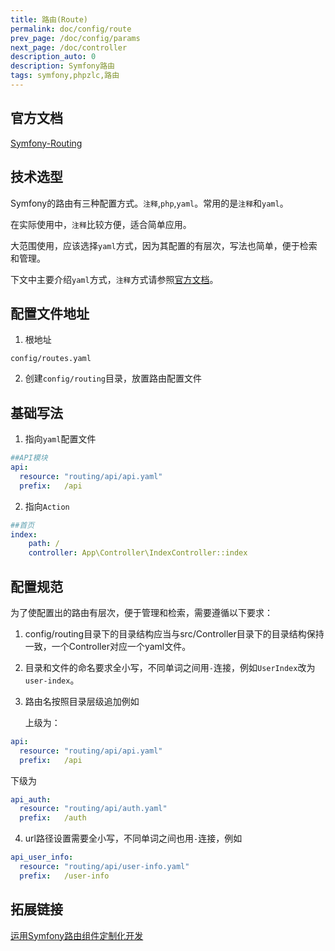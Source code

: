 ```yaml
---
title: 路由(Route)
permalink: doc/config/route
prev_page: /doc/config/params
next_page: /doc/controller
description_auto: 0
description: Symfony路由
tags: symfony,phpzlc,路由
---
```


## 官方文档

[Symfony-Routing](https://symfony.com/doc/4.4/routing.html)

## 技术选型

Symfony的路由有三种配置方式。```注释```,```php```,```yaml```。常用的是```注释```和```yaml```。

在实际使用中，```注释```比较方便，适合简单应用。

大范围使用，应该选择```yaml```方式，因为其配置的有层次，写法也简单，便于检索和管理。

下文中主要介绍```yaml```方式，```注释```方式请参照[官方文档](https://symfony.com/doc/4.4/routing.html)。

## 配置文件地址

1. 根地址
```text
config/routes.yaml
```
2. 创建```config/routing```目录，放置路由配置文件

## 基础写法

1. 指向```yaml```配置文件

```yaml
##API模块
api:
  resource: "routing/api/api.yaml"
  prefix:   /api
```

2. 指向```Action```

```yaml
##首页
index:
    path: /
    controller: App\Controller\IndexController::index
```

## 配置规范

为了使配置出的路由有层次，便于管理和检索，需要遵循以下要求：

1. config/routing目录下的目录结构应当与src/Controller目录下的目录结构保持一致，一个Controller对应一个yaml文件。

2. 目录和文件的命名要求全小写，不同单词之间用```-```连接，例如```UserIndex```改为```user-index```。

3. 路由名按照目录层级追加例如

   上级为：
```yaml
api:
  resource: "routing/api/api.yaml"
  prefix:   /api
```
   下级为
```yaml
api_auth:
  resource: "routing/api/auth.yaml"
  prefix:   /auth
```
4. url路径设置需要全小写，不同单词之间也用```-```连接，例如
```yaml
api_user_info:
  resource: "routing/api/user-info.yaml"
  prefix:   /user-info
```

## 拓展链接

[运用Symfony路由组件定制化开发](/blog/3.html)
